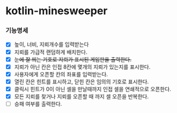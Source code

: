 # kotlin-minesweeper

### 기능명세
- [x] 높이, 너비, 지뢰개수를 입력받는다
- [x] 지뢰를 가급적 랜덤하게 배치한다.
- [x] ~~눈에 잘 띄는 기호로 지뢰가 표시된 게임판을 출력한다.~~
- [x] 지뢰가 아닌 칸은 인접 8칸에 몇개의 지뢰가 있는지를 표시한다.
- [x] 사용자에게 오픈할 칸의 좌표를 입력받는다.
- [x] 열린 칸은 힌트를 표시하고, 닫힌 칸은 임의의 기호로 표시한다.
- [x] 클릭시 힌트가 0이 아닌 셀을 만날때까지 인접 셀을 연쇄적으로 오픈한다.
- [x] 모든 지뢰를 찾거나 지뢰를 오픈할 때 까지 셀 오픈을 반복한다.
- [ ] 승패 여부를 출력한다.